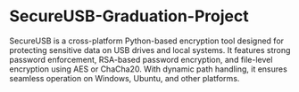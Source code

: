 # SecureUSB-Graduation-Project
SecureUSB is a cross-platform Python-based encryption tool designed for protecting sensitive data on USB drives and local systems. It features strong password enforcement, RSA-based password encryption, and file-level encryption using AES or ChaCha20. With dynamic path handling, it ensures seamless operation on Windows, Ubuntu, and other platforms.
